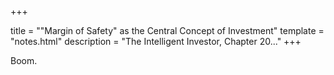 +++

title = "\"Margin of Safety\" as the Central Concept of Investment"
template = "notes.html"
description = "The Intelligent Investor, Chapter 20..."
+++

Boom.